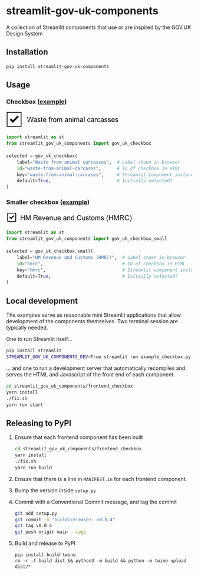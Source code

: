 # streamlit-gov-uk-components

A collection of Streamlit components that use or are inspired by the GOV.UK Design System


## Installation

```bash
pip install streamlit-gov-uk-components
```

## Usage

### Checkbox ([example](./example_checkbox_small.py))

<img alt="Checkbox example" src="https://github.com/uktrade/streamlit-gov-uk-components/blob/main/example_checkbox.png?raw=true" width="306" height="44">

```python
import streamlit as st
from streamlit_gov_uk_components import gov_uk_checkbox

selected = gov_uk_checkbox(
    label="Waste from animal carcasses",  # Label shown in browser
    id="waste-from-animal-carcases",      # ID of checkbox in HTML
    key="waste-from-animal-carcases",     # Streamlit component instance key
    default=True,                         # Initially selected?
)
```

### Smaller checkbox ([example](./example_checkbox_small.py))

<img alt="Smaller checkbox example" src="https://github.com/uktrade/streamlit-gov-uk-components/blob/main/example_checkbox_small.png?raw=true" width="342" height="30">

```python
import streamlit as st
from streamlit_gov_uk_components import gov_uk_checkbox_small

selected = gov_uk_checkbox_small(
    label="HM Revenue and Customs (HMRC)",  # Label shown in browser
    id="hmrc",                              # ID of checkbox in HTML
    key="hmrc",                             # Streamlit component instance key
    default=True,                           # Initially selected?
)
```


## Local development

The examples serve as reasonable mini Streamlit applications that allow development of the components themselves. Two terminal session are typically needed.

One to run Streamlit itself...

```bash
pip install streamlit
STREAMLIT_GOV_UK_COMPONENTS_DEV=True streamlit run example_checkbox.py
```

... and one to run a development server that automatically recompiles and serves the HTML and Javascript of the front end of each component.

```bash
cd streamlit_gov_uk_components/frontend_checkbox
yarn install
./fix.sh
yarn run start
```

## Releasing to PyPI

1. Ensure that each frontend component has been built

   ```bash
   cd streamlit_gov_uk_components/frontend_checkbox
   yarn install
   ./fix.sh
   yarn run build
   ```

2. Ensure that there is a line in `MANIFEST.in` for each frontend component.

3. Bump the version inside `setup.py`

4. Commit with a Conventional Commit message, and tag the commit

   ```bash
   git add setup.py
   git commit -m "build(release): v0.0.4"
   git tag v0.0.4
   git push origin main --tags
   ```

5. Build and release to PyPI

   ```
   pip install build twine
   rm -r -f build dist && python3 -m build && python -m twine upload dist/*
   ```
